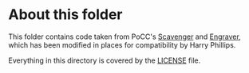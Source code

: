 # About this folder

This folder contains code taken from PoCC's [Scavenger](https://github.com/poc-consortium/scavenger) and [Engraver](https://github.com/poc-consortium/engraver), which has been modified in places for compatibility by Harry Phillips.

Everything in this directory is covered by the [LICENSE](LICENSE) file.
